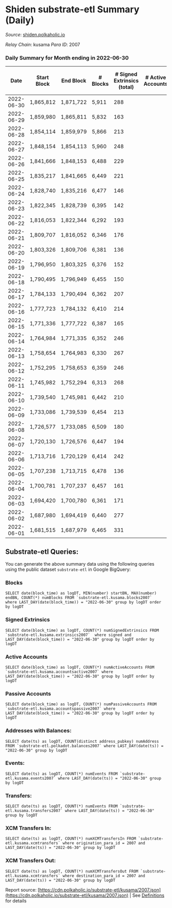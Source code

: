 # Shiden substrate-etl Summary (Daily)

_Source_: [shiden.polkaholic.io](https://shiden.polkaholic.io)

*Relay Chain*: kusama
*Para ID*: 2007



### Daily Summary for Month ending in 2022-06-30


| Date | Start Block | End Block | # Blocks | # Signed Extrinsics (total) | # Active Accounts | # Passive | # New | # Addresses with Balances | # Events | # Transfers | # XCM Transfers In | # XCM Transfers Out | Issues | 
| ---- | ----------- | --------- | -------- | --------------------------- | ----------------- | --------- | ----- | ------------------------- | -------- | ----------- | ------------------ | ------------------- | ------ |
| 2022-06-30 | 1,865,812 | 1,871,722 | 5,911 | 288 |  |  |  | 554,344 | 62,692 | 7,121 ($66,345.63) |   |   |  |
| 2022-06-29 | 1,859,980 | 1,865,811 | 5,832 | 163 |  |  |  |  | 53,170 | 6,526 ($70,150.11) |   |   |  |
| 2022-06-28 | 1,854,114 | 1,859,979 | 5,866 | 213 |  |  |  |  | 58,306 | 7,120 ($163,266.28) |   | 3 ($33.24) |  |
| 2022-06-27 | 1,848,154 | 1,854,113 | 5,960 | 248 |  |  |  |  | 63,106 | 7,941 ($212,372.56) | 4 ($0.20) | 4 ($11.06) |  |
| 2022-06-26 | 1,841,666 | 1,848,153 | 6,488 | 229 |  |  |  |  | 66,458 | 7,892 ($423,860.72) |   |   |  |
| 2022-06-25 | 1,835,217 | 1,841,665 | 6,449 | 221 |  |  |  |  | 65,563 | 8,009 ($691,914.40) | 2 ($23.67) | 2 ($11.38) |  |
| 2022-06-24 | 1,828,740 | 1,835,216 | 6,477 | 146 |  |  |  |  | 61,560 | 7,402 ($397,926.38) | 6 ($64.37) | 9 ($53.28) |  |
| 2022-06-23 | 1,822,345 | 1,828,739 | 6,395 | 142 |  |  |  |  | 54,487 | 6,814 ($26,849.93) | 1 ($15.97) | 3 ($5.91) |  |
| 2022-06-22 | 1,816,053 | 1,822,344 | 6,292 | 193 |  |  |  |  | 61,791 | 7,239 ($23,226.77) |   | 1 (-) |  |
| 2022-06-21 | 1,809,707 | 1,816,052 | 6,346 | 176 |  |  |  |  | 58,005 | 7,056 ($391,169.49) |   |   |  |
| 2022-06-20 | 1,803,326 | 1,809,706 | 6,381 | 136 |  |  |  |  | 58,911 | 7,105 ($639,555.52) |   |   |  |
| 2022-06-19 | 1,796,950 | 1,803,325 | 6,376 | 152 |  |  |  |  | 61,975 | 7,268 ($151,960.27) |   |   |  |
| 2022-06-18 | 1,790,495 | 1,796,949 | 6,455 | 150 |  |  |  |  | 96,111 | 9,128 ($461,990.62) |   |   |  |
| 2022-06-17 | 1,784,133 | 1,790,494 | 6,362 | 207 |  |  |  |  | 68,985 | 7,251 ($511,523.53) |   |   |  |
| 2022-06-16 | 1,777,723 | 1,784,132 | 6,410 | 214 |  |  |  |  | 70,057 | 7,848 ($115,301.43) |   |   |  |
| 2022-06-15 | 1,771,336 | 1,777,722 | 6,387 | 165 |  |  |  |  | 89,729 | 8,669 ($21,866.80) |   |   |  |
| 2022-06-14 | 1,764,984 | 1,771,335 | 6,352 | 246 |  |  |  |  | 87,503 | 8,007 ($84,073.02) | 1 ($0.48) |   |  |
| 2022-06-13 | 1,758,654 | 1,764,983 | 6,330 | 267 |  |  |  |  | 88,666 | 8,064 ($148,669.93) | 1 ($2,647.07) |   |  |
| 2022-06-12 | 1,752,295 | 1,758,653 | 6,359 | 246 |  |  |  |  | 72,655 | 8,147 ($83,793.49) |   |   |  |
| 2022-06-11 | 1,745,982 | 1,752,294 | 6,313 | 268 |  |  |  |  | 67,864 | 7,486 ($112,961.41) |   |   |  |
| 2022-06-10 | 1,739,540 | 1,745,981 | 6,442 | 210 |  |  |  |  | 56,576 | 7,100 ($66,623.45) |   | 6 ($0.25) |  |
| 2022-06-09 | 1,733,086 | 1,739,539 | 6,454 | 213 |  |  |  |  | 54,250 | 6,713 ($19,740.60) |   |   |  |
| 2022-06-08 | 1,726,577 | 1,733,085 | 6,509 | 180 |  |  |  | 551,398 | 58,712 | 6,747 ($30,990.19) |   |   |  |
| 2022-06-07 | 1,720,130 | 1,726,576 | 6,447 | 194 |  |  |  |  | 59,983 | 6,830 ($98,788.71) |   |   |  |
| 2022-06-06 | 1,713,716 | 1,720,129 | 6,414 | 242 |  |  |  |  | 70,413 | 8,629 ($137,037.66) |   |   |  |
| 2022-06-05 | 1,707,238 | 1,713,715 | 6,478 | 136 |  |  |  |  | 98,481 | 7,026 ($85,241.20) |   |   |  |
| 2022-06-04 | 1,700,781 | 1,707,237 | 6,457 | 161 |  |  |  |  | 105,215 | 6,699 ($54,576.23) |   |   |  |
| 2022-06-03 | 1,694,420 | 1,700,780 | 6,361 | 171 |  |  |  |  | 53,670 | 6,774 ($315,089.64) |   |   |  |
| 2022-06-02 | 1,687,980 | 1,694,419 | 6,440 | 277 |  |  |  |  | 51,738 | 6,630 ($80,213.16) | 4 ($19.05) | 9 ($1.02) |  |
| 2022-06-01 | 1,681,515 | 1,687,979 | 6,465 | 331 |  |  |  |  | 75,122 | 8,165 ($287,010.74) |   |   |  |

## Substrate-etl Queries:
You can generate the above summary data using the following queries using the public dataset `substrate-etl` in Google BigQuery:


### Blocks
```
SELECT date(block_time) as logDT, MIN(number) startBN, MAX(number) endBN, COUNT(*) numBlocks FROM `substrate-etl.kusama.blocks2007`  where LAST_DAY(date(block_time)) = "2022-06-30" group by logDT order by logDT
```


### Signed Extrinsics
```
SELECT date(block_time) as logDT, COUNT(*) numSignedExtrinsics FROM `substrate-etl.kusama.extrinsics2007`  where signed and LAST_DAY(date(block_time)) = "2022-06-30" group by logDT order by logDT
```


### Active Accounts
```
SELECT date(block_time) as logDT, COUNT(*) numActiveAccounts FROM `substrate-etl.kusama.accountsactive2007` where LAST_DAY(date(block_time)) = "2022-06-30" group by logDT order by logDT
```


### Passive Accounts
```
SELECT date(block_time) as logDT, COUNT(*) numPassiveAccounts FROM `substrate-etl.kusama.accountspassive2007` where LAST_DAY(date(block_time)) = "2022-06-30" group by logDT order by logDT
```


### Addresses with Balances:
```
SELECT date(ts) as logDT, COUNT(distinct address_pubkey) numAddress FROM `substrate-etl.polkadot.balances2007` where LAST_DAY(date(ts)) = "2022-06-30" group by logDT
```


### Events:
```
SELECT date(ts) as logDT, COUNT(*) numEvents FROM `substrate-etl.kusama.events2007` where LAST_DAY(date(ts)) = "2022-06-30" group by logDT
```


### Transfers:
```
SELECT date(ts) as logDT, COUNT(*) numEvents FROM `substrate-etl.kusama.transfers2007` where LAST_DAY(date(ts)) = "2022-06-30" group by logDT
```


### XCM Transfers In:
```
SELECT date(ts) as logDT, COUNT(*) numXCMTransfersIn FROM `substrate-etl.kusama.xcmtransfers` where origination_para_id = 2007 and LAST_DAY(date(ts)) = "2022-06-30" group by logDT
```


### XCM Transfers Out:
```
SELECT date(ts) as logDT, COUNT(*) numXCMTransfersOut FROM `substrate-etl.kusama.xcmtransfers` where destination_para_id = 2007 and LAST_DAY(date(ts)) = "2022-06-30" group by logDT
```



Report source: [https://cdn.polkaholic.io/substrate-etl/kusama/2007.json](https://cdn.polkaholic.io/substrate-etl/kusama/2007.json) | See [Definitions](/DEFINITIONS.md) for details
